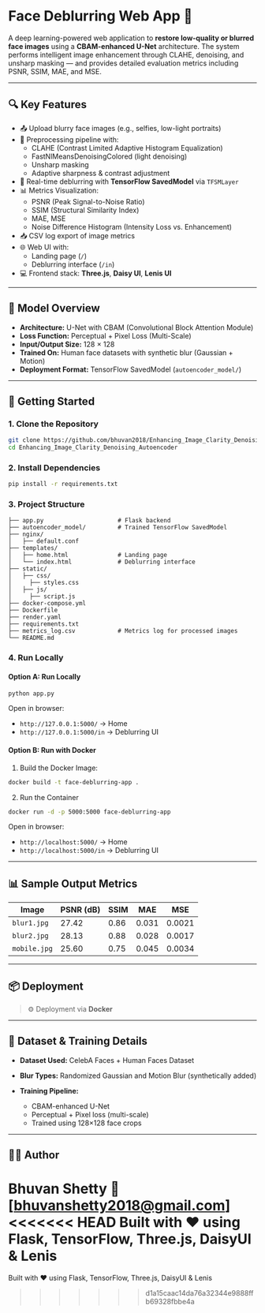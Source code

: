 # Face Deblurring Web App 🚀

A deep learning-powered web application to **restore low-quality or blurred face images** using a **CBAM-enhanced U-Net** architecture. The system performs intelligent image enhancement through CLAHE, denoising, and unsharp masking — and provides detailed evaluation metrics including PSNR, SSIM, MAE, and MSE.

---

## 🔍 Key Features

- 📤 Upload blurry face images (e.g., selfies, low-light portraits)
- 🧪 Preprocessing pipeline with:
  - CLAHE (Contrast Limited Adaptive Histogram Equalization)
  - FastNlMeansDenoisingColored (light denoising)
  - Unsharp masking
  - Adaptive sharpness & contrast adjustment
- 🧠 Real-time deblurring with **TensorFlow SavedModel** via `TFSMLayer`
- 📊 Metrics Visualization:
  - PSNR (Peak Signal-to-Noise Ratio)
  - SSIM (Structural Similarity Index)
  - MAE, MSE
  - Noise Difference Histogram (Intensity Loss vs. Enhancement)
- 📥 CSV log export of image metrics
- 🌐 Web UI with:
  - Landing page (`/`)
  - Deblurring interface (`/in`)
- 💻 Frontend stack: **Three.js**, **Daisy UI**, **Lenis UI**

---

## 🧠 Model Overview

- **Architecture:** U-Net with CBAM (Convolutional Block Attention Module)
- **Loss Function:** Perceptual + Pixel Loss (Multi-Scale)
- **Input/Output Size:** 128 × 128
- **Trained On:** Human face datasets with synthetic blur (Gaussian + Motion)
- **Deployment Format:** TensorFlow SavedModel (`autoencoder_model/`)

---

## 🚀 Getting Started

### 1. Clone the Repository

```bash
git clone https://github.com/bhuvan2018/Enhancing_Image_Clarity_Denoising_Autoencoder.git
cd Enhancing_Image_Clarity_Denoising_Autoencoder
````

### 2. Install Dependencies

```bash
pip install -r requirements.txt
```

### 3. Project Structure

```
├── app.py                     # Flask backend
├── autoencoder_model/         # Trained TensorFlow SavedModel
├── nginx/
│   ├── default.conf
├── templates/
│   ├── home.html              # Landing page
│   └── index.html             # Deblurring interface
├── static/
│   ├── css/
│     ├── styles.css
│   ├── js/
│     ├── script.js
├── docker-compose.yml
├── Dockerfile
├── render.yaml
├── requirements.txt          
├── metrics_log.csv            # Metrics log for processed images
└── README.md
```

### 4. Run Locally

#### Option A: Run Locally

```bash
python app.py
```

Open in browser:

* `http://127.0.0.1:5000/` → Home
* `http://127.0.0.1:5000/in` → Deblurring UI

#### Option B: Run with Docker
1. Build the Docker Image:

```bash
docker build -t face-deblurring-app .
```

2. Run the Container

```bash
docker run -d -p 5000:5000 face-deblurring-app
```
Open in browser:

* `http://localhost:5000/` → Home
* `http://localhost:5000/in` → Deblurring UI

---



## 📊 Sample Output Metrics

| Image        | PSNR (dB) | SSIM | MAE   | MSE    |
| ------------ | --------- | ---- | ----- | ------ |
| `blur1.jpg`  | 27.42     | 0.86 | 0.031 | 0.0021 |
| `blur2.jpg`  | 28.13     | 0.88 | 0.028 | 0.0017 |
| `mobile.jpg` | 25.60     | 0.75 | 0.045 | 0.0034 |

---

## 📦 Deployment

> ⚙️ Deployment via **Docker**

---

## 📁 Dataset & Training Details

* **Dataset Used:** CelebA Faces + Human Faces Dataset
* **Blur Types:** Randomized Gaussian and Motion Blur (synthetically added)
* **Training Pipeline:**

  * CBAM-enhanced U-Net
  * Perceptual + Pixel loss (multi-scale)
  * Trained using 128×128 face crops

---

## 🙋‍♂️ Author

**Bhuvan Shetty**
📧 \[[bhuvanshetty2018@gmail.com](mailto:bhuvanshetty2018@gmail.com)]
<<<<<<< HEAD
Built with ❤️ using Flask, TensorFlow, Three.js, DaisyUI & Lenis
=======
Built with ❤️ using Flask, TensorFlow, Three.js, DaisyUI & Lenis
>>>>>>> d1a15caac14da76a32344e9888ffb69328fbbe4a
